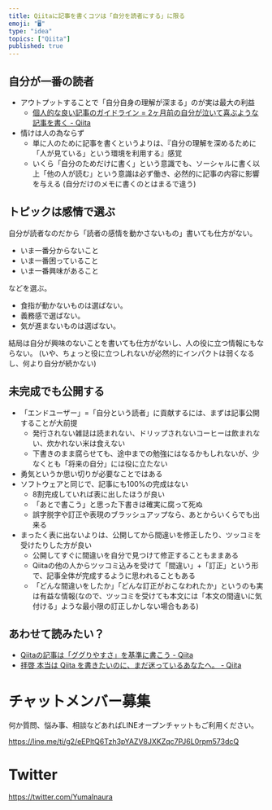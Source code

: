 ```yaml
---
title: Qiitaに記事を書くコツは「自分を読者にする」に限る
emoji: "🖥"
type: "idea"
topics: ["Qiita"]
published: true
---
```



## 自分が一番の読者

- アウトプットすることで「自分自身の理解が深まる」のが実は最大の利益
  - [個人的な良い記事のガイドライン = 2ヶ月前の自分が泣いて喜ぶような記事を書く - Qiita](https://qiita.com/jnchito/items/5c3eb3640ad57b3edc6c)
- 情けは人の為ならず
  - 単に人のために記事を書くというよりは、『自分の理解を深めるために「人が見ている」という環境を利用する』感覚
  - いくら「自分のためだけに書く」という意識でも、ソーシャルに書く以上「他の人が読む」という意識は必ず働き、必然的に記事の内容に影響を与える (自分だけのメモに書くのとはまるで違う)

## トピックは感情で選ぶ

自分が読者なのだから「読者の感情を動かさないもの」書いても仕方がない。

- いま一番分からないこと
- いま一番困っていること
- いま一番興味があること

などを選ぶ。

- 食指が動かないものは選ばない。
- 義務感で選ばない。
- 気が進まないものは選ばない。

結局は自分が興味のないことを書いても仕方がないし、人の役に立つ情報にもならない。
(いや、ちょっと役に立つしれないが必然的にインパクトは弱くなるし、何より自分が続かない)

## 未完成でも公開する

- 「エンドユーザー」=「自分という読者」に貢献するには、まずは記事公開することが大前提
  - 発行されない雑誌は読まれない、ドリップされないコーヒーは飲まれない、炊かれない米は食えない
  - 下書きのまま腐らせても、途中までの勉強にはなるかもしれないが、少なくとも「将来の自分」には役に立たない
- 勇気というか思い切りが必要なことではある
- ソフトウェアと同じで、記事にも100%の完成はない
  - 8割完成していれば表に出したほうが良い
  - 「あとで書こう」と思った下書きは確実に腐って死ぬ
  - 誤字脱字や訂正や表現のブラッシュアップなら、あとからいくらでも出来る
- まったく表に出ないよりは、公開してから間違いを修正したり、ツッコミを受けたりした方が良い
  - 公開してすぐに間違いを自分で見つけて修正することもままある
  - Qiitaの他の人からツッコミ込みを受けて「間違い」+「訂正」という形で、記事全体が完成するように思われることもある
  - 「どんな間違いをしたか」「どんな訂正がおこなわれたか」というのも実は有益な情報(なので、ツッコミを受けても本文には「本文の間違いに気付ける」ような最小限の訂正しかしない場合もある)

## あわせて読みたい？

- [Qiitaの記事は「ググりやすさ」を基準に書こう - Qiita](https://qiita.com/YumaInaura/items/09a6dfae85d8b4c4f2d8)
- [拝啓 本当は Qiita を書きたいのに、まだ迷っているあなたへ。 - Qiita](https://qiita.com/YumaInaura/items/4d2c602d59c62daa9344)








<!-- Update From Qiita API -->

# チャットメンバー募集


何か質問、悩み事、相談などあればLINEオープンチャットもご利用ください。

https://line.me/ti/g2/eEPltQ6Tzh3pYAZV8JXKZqc7PJ6L0rpm573dcQ





# Twitter


https://twitter.com/YumaInaura


<!-- Update From Qiita API -->


